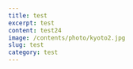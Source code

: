 ```yaml
---
title: test
excerpt: test
content: t﻿est24
image: /contents/photo/kyoto2.jpg
slug: test
category: test
---
```

